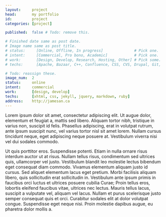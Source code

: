 ```yaml
---
layout:     project
head:       my portfolio
id:         project
categories: [project]

published:  false # Todo: remove this.

# Finished date same as post date.
# Image name same as post title.
# status:     [Online, Offline, In progress]              # Pick one.
# intent:     [Commercial, Pro bono, Academic]            # Pick one.
# work:       [Design, Develop, Research, Hosting, Other] # Pick some.
# techs:      [Apache, Bazaar, C++, Confluence, CSS, CVS, Drupal, Git, HTML5, Java, Javascript, Jekyll, JIRA, jQuery, Linux, Markdown, MySQL, nginx, PHP, Pylons, Python, Ruby, SQLite, Subversion, T-SQL, Unity, VBA, Wordpress, XHTML] # Pick some.

# Todo: reassign these.
image_num:  2
status:     online
intent:     commercial
work:       [design, develop]
techs:      [xhtml, css, jekyll, jquery, markdown, ruby]
address:    http://jamesan.ca
---
```

Lorem ipsum dolor sit amet, consectetur adipiscing elit. Ut augue dolor, elementum et feugiat a, mattis sed libero. Aliquam tortor nibh, tristique in varius non, suscipit id felis. Phasellus adipiscing, erat in volutpat rutrum, ante ipsum suscipit nunc, vel varius tortor nisl sit amet lorem. Nullam cursus tincidunt neque, eget adipiscing neque posuere at. Vestibulum viverra nisi vel dui sodales commodo.

Ut quis porttitor eros. Suspendisse potenti. Etiam in nulla ornare risus interdum auctor ut at risus. Nullam tellus risus, condimentum sed ultrices quis, ullamcorper vel justo. Vestibulum blandit leo molestie lectus bibendum eget consequat diam commodo. Vivamus elementum aliquam justo id cursus. Sed aliquet elementum lacus eget pretium. Morbi facilisis aliquam libero, quis sollicitudin erat sollicitudin in. Vestibulum ante ipsum primis in faucibus orci luctus et ultrices posuere cubilia Curae; Proin tellus eros, lobortis eleifend faucibus vitae, ultrices nec lectus. Mauris tellus lacus, suscipit a vulputate vel, aliquam vel lacus. Nullam et purus scelerisque justo semper consequat quis et orci. Curabitur sodales elit at dolor volutpat congue. Suspendisse eget neque nisi. Proin molestie dapibus augue, eu pharetra dolor mollis a.